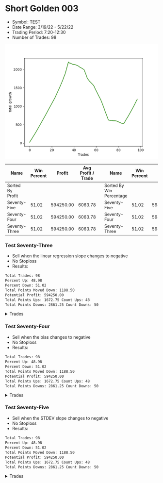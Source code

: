 # Short Golden 003 
- Symbol: TEST
- Date Range: 3/19/22 - 5/22/22
- Trading Period: 7:20-12:30
- Number of Trades: 98

![Plot](ShortGolden003TEST.png)

| Name | Win Percent | Profit | Avg Profit / Trade |     | Name | Win Percent | Profit | Avg Profit / Trade |
| ---- | ----------- | ------ | ------------------ | --- | ---- | ----------- | ------ | ------------------ |
| Sorted By <br> Profit | | | | | Sorted By <br> Win Percentage ||||
| Seventy-Five | 51.02 | 594250.00 | 6063.78 |     | Seventy-Five | 51.02 | 594250.00 | 6063.78 |
| Seventy-Four | 51.02 | 594250.00 | 6063.78 |     | Seventy-Four | 51.02 | 594250.00 | 6063.78 |
| Seventy-Three | 51.02 | 594250.00 | 6063.78 |     | Seventy-Three | 51.02 | 594250.00 | 6063.78 |

### Test Seventy-Three
* Sell when the linear regression slope changes to negative
* No Stoploss
* Results:
```
Total Trades: 98
Percent Up: 48.98
Percent Down: 51.02
Total Points Moved Down: 1188.50
Potential Profit: 594250.00
Total Points Ups: 1672.75 Count Ups: 48
Total Points Downs: 2861.25 Count Downs: 50
```

<details><summary>Trades</summary>

<code>In: 2022-06-24 07:00:00		Out: 2022-06-24 06:30:10		Total Position Time: 1410:10		Total Move Down: 21.25		Total to Date: -21.25</code> <br />
<code>In: 2022-06-24 07:38:00		Out: 2022-06-24 06:30:10		Total Position Time: 1372:10		Total Move Down: 47.00		Total to Date: -68.25</code> <br />
<code>In: 2022-06-24 07:53:00		Out: 2022-06-24 06:30:10		Total Position Time: 1357:10		Total Move Down: 46.75		Total to Date: -115.00</code> <br />
<code>In: 2022-06-24 07:57:00		Out: 2022-06-24 06:30:10		Total Position Time: 1353:10		Total Move Down: 50.50		Total to Date: -165.50</code> <br />
<code>In: 2022-06-24 08:16:00		Out: 2022-06-24 06:30:10		Total Position Time: 1334:10		Total Move Down: 47.50		Total to Date: -213.00</code> <br />
<code>In: 2022-06-24 08:28:00		Out: 2022-06-24 06:30:10		Total Position Time: 1322:10		Total Move Down: 48.50		Total to Date: -261.50</code> <br />
<code>In: 2022-06-24 08:36:00		Out: 2022-06-24 06:30:10		Total Position Time: 1314:10		Total Move Down: 50.50		Total to Date: -312.00</code> <br />
<code>In: 2022-06-24 08:51:00		Out: 2022-06-24 06:30:10		Total Position Time: 1299:10		Total Move Down: 52.00		Total to Date: -364.00</code> <br />
<code>In: 2022-06-24 08:53:00		Out: 2022-06-24 06:30:10		Total Position Time: 1297:10		Total Move Down: 54.00		Total to Date: -418.00</code> <br />
<code>In: 2022-06-24 08:59:00		Out: 2022-06-24 06:30:10		Total Position Time: 1291:10		Total Move Down: 53.00		Total to Date: -471.00</code> <br />
<code>In: 2022-06-24 09:23:00		Out: 2022-06-24 06:30:10		Total Position Time: 1267:10		Total Move Down: 53.75		Total to Date: -524.75</code> <br />
<code>In: 2022-06-24 09:25:00		Out: 2022-06-24 06:30:10		Total Position Time: 1265:10		Total Move Down: 54.50		Total to Date: -579.25</code> <br />
<code>In: 2022-06-24 09:29:00		Out: 2022-06-24 06:30:10		Total Position Time: 1261:10		Total Move Down: 52.00		Total to Date: -631.25</code> <br />
<code>In: 2022-06-24 09:47:00		Out: 2022-06-24 06:30:10		Total Position Time: 1243:10		Total Move Down: 53.75		Total to Date: -685.00</code> <br />
<code>In: 2022-06-24 09:53:00		Out: 2022-06-24 06:30:10		Total Position Time: 1237:10		Total Move Down: 52.75		Total to Date: -737.75</code> <br />
<code>In: 2022-06-24 10:25:00		Out: 2022-06-24 06:30:10		Total Position Time: 1205:10		Total Move Down: 56.25		Total to Date: -794.00</code> <br />
<code>In: 2022-06-24 10:27:00		Out: 2022-06-24 06:30:10		Total Position Time: 1203:10		Total Move Down: 55.00		Total to Date: -849.00</code> <br />
<code>In: 2022-06-24 10:35:00		Out: 2022-06-24 06:30:10		Total Position Time: 1195:10		Total Move Down: 57.00		Total to Date: -906.00</code> <br />
<code>In: 2022-06-24 10:37:00		Out: 2022-06-24 06:30:10		Total Position Time: 1193:10		Total Move Down: 55.50		Total to Date: -961.50</code> <br />
<code>In: 2022-06-24 10:50:00		Out: 2022-06-24 06:30:10		Total Position Time: 1180:10		Total Move Down: 56.00		Total to Date: -1017.50</code> <br />
<code>In: 2022-06-24 10:56:00		Out: 2022-06-24 06:30:10		Total Position Time: 1174:10		Total Move Down: 54.25		Total to Date: -1071.75</code> <br />
<code>In: 2022-06-24 11:14:00		Out: 2022-06-24 06:30:10		Total Position Time: 1156:10		Total Move Down: 56.00		Total to Date: -1127.75</code> <br />
<code>In: 2022-06-24 11:18:00		Out: 2022-06-24 06:30:10		Total Position Time: 1152:10		Total Move Down: 54.75		Total to Date: -1182.50</code> <br />
<code>In: 2022-06-24 11:22:00		Out: 2022-06-24 06:30:10		Total Position Time: 1148:10		Total Move Down: 55.50		Total to Date: -1238.00</code> <br />
<code>In: 2022-06-27 06:46:00		Out: 2022-06-24 06:30:10		Total Position Time: 1424:10		Total Move Down: 67.75		Total to Date: -1305.75</code> <br />
<code>In: 2022-06-27 07:00:00		Out: 2022-06-24 06:30:10		Total Position Time: 1410:10		Total Move Down: 65.00		Total to Date: -1370.75</code> <br />
<code>In: 2022-06-27 07:12:00		Out: 2022-06-24 06:30:10		Total Position Time: 1398:10		Total Move Down: 67.25		Total to Date: -1438.00</code> <br />
<code>In: 2022-06-27 07:19:00		Out: 2022-06-24 06:30:10		Total Position Time: 1391:10		Total Move Down: 65.50		Total to Date: -1503.50</code> <br />
<code>In: 2022-06-27 07:25:00		Out: 2022-06-24 06:30:10		Total Position Time: 1385:10		Total Move Down: 69.75		Total to Date: -1573.25</code> <br />
<code>In: 2022-06-27 07:31:00		Out: 2022-06-24 06:30:10		Total Position Time: 1379:10		Total Move Down: 71.25		Total to Date: -1644.50</code> <br />
<code>In: 2022-06-27 07:38:00		Out: 2022-06-24 06:30:10		Total Position Time: 1372:10		Total Move Down: 72.25		Total to Date: -1716.75</code> <br />
<code>In: 2022-06-27 09:03:00		Out: 2022-06-24 06:30:10		Total Position Time: 1287:10		Total Move Down: 83.75		Total to Date: -1800.50</code> <br />
<code>In: 2022-06-27 11:41:00		Out: 2022-06-24 06:30:10		Total Position Time: 1129:10		Total Move Down: 74.00		Total to Date: -1874.50</code> <br />
<code>In: 2022-06-28 06:46:00		Out: 2022-06-24 06:30:10		Total Position Time: 1424:10		Total Move Down: 107.00		Total to Date: -1981.50</code> <br />
<code>In: 2022-06-28 06:54:00		Out: 2022-06-24 06:30:10		Total Position Time: 1416:10		Total Move Down: 112.75		Total to Date: -2094.25</code> <br />
<code>In: 2022-06-28 06:57:00		Out: 2022-06-24 06:30:10		Total Position Time: 1413:10		Total Move Down: 106.50		Total to Date: -2200.75</code> <br />
<code>In: 2022-06-29 06:46:00		Out: 2022-06-24 06:30:10		Total Position Time: 1424:10		Total Move Down: -31.00		Total to Date: -2169.75</code> <br />
<code>In: 2022-06-29 07:16:00		Out: 2022-06-24 06:30:10		Total Position Time: 1394:10		Total Move Down: -4.50		Total to Date: -2165.25</code> <br />
<code>In: 2022-06-29 07:18:00		Out: 2022-06-24 06:30:10		Total Position Time: 1392:10		Total Move Down: -17.50		Total to Date: -2147.75</code> <br />
<code>In: 2022-06-29 07:39:00		Out: 2022-06-24 06:30:10		Total Position Time: 1371:10		Total Move Down: -12.50		Total to Date: -2135.25</code> <br />
<code>In: 2022-06-29 07:55:00		Out: 2022-06-24 06:30:10		Total Position Time: 1355:10		Total Move Down: -2.75		Total to Date: -2132.50</code> <br />
<code>In: 2022-06-29 07:58:00		Out: 2022-06-24 06:30:10		Total Position Time: 1352:10		Total Move Down: -4.50		Total to Date: -2128.00</code> <br />
<code>In: 2022-06-29 08:44:00		Out: 2022-06-24 06:30:10		Total Position Time: 1306:10		Total Move Down: -12.25		Total to Date: -2115.75</code> <br />
<code>In: 2022-06-29 08:58:00		Out: 2022-06-24 06:30:10		Total Position Time: 1292:10		Total Move Down: -12.25		Total to Date: -2103.50</code> <br />
<code>In: 2022-06-29 09:03:00		Out: 2022-06-24 06:30:10		Total Position Time: 1287:10		Total Move Down: -14.25		Total to Date: -2089.25</code> <br />
<code>In: 2022-06-29 10:14:00		Out: 2022-06-24 06:30:10		Total Position Time: 1216:10		Total Move Down: -25.00		Total to Date: -2064.25</code> <br />
<code>In: 2022-06-29 11:44:00		Out: 2022-06-24 06:30:10		Total Position Time: 1126:10		Total Move Down: -16.75		Total to Date: -2047.50</code> <br />
<code>In: 2022-06-29 12:01:00		Out: 2022-06-24 06:30:10		Total Position Time: 1109:10		Total Move Down: -15.25		Total to Date: -2032.25</code> <br />
<code>In: 2022-06-29 12:03:00		Out: 2022-06-24 06:30:10		Total Position Time: 1107:10		Total Move Down: -20.50		Total to Date: -2011.75</code> <br />
<code>In: 2022-06-29 12:13:00		Out: 2022-06-24 06:30:10		Total Position Time: 1097:10		Total Move Down: -15.50		Total to Date: -1996.25</code> <br />
<code>In: 2022-06-30 06:46:00		Out: 2022-06-24 06:30:10		Total Position Time: 1424:10		Total Move Down: -76.75		Total to Date: -1919.50</code> <br />
<code>In: 2022-06-30 06:52:00		Out: 2022-06-24 06:30:10		Total Position Time: 1418:10		Total Move Down: -76.25		Total to Date: -1843.25</code> <br />
<code>In: 2022-06-30 07:23:00		Out: 2022-06-24 06:30:10		Total Position Time: 1387:10		Total Move Down: -86.50		Total to Date: -1756.75</code> <br />
<code>In: 2022-06-30 10:15:00		Out: 2022-06-24 06:30:10		Total Position Time: 1215:10		Total Move Down: -39.75		Total to Date: -1717.00</code> <br />
<code>In: 2022-06-30 11:26:00		Out: 2022-06-24 06:30:10		Total Position Time: 1144:10		Total Move Down: -38.75		Total to Date: -1678.25</code> <br />
<code>In: 2022-06-30 11:33:00		Out: 2022-06-24 06:30:10		Total Position Time: 1137:10		Total Move Down: -29.25		Total to Date: -1649.00</code> <br />
<code>In: 2022-06-30 11:35:00		Out: 2022-06-24 06:30:10		Total Position Time: 1135:10		Total Move Down: -31.75		Total to Date: -1617.25</code> <br />
<code>In: 2022-07-01 07:01:00		Out: 2022-06-24 06:30:10		Total Position Time: 1409:10		Total Move Down: -30.00		Total to Date: -1587.25</code> <br />
<code>In: 2022-07-01 07:04:00		Out: 2022-06-24 06:30:10		Total Position Time: 1406:10		Total Move Down: -40.25		Total to Date: -1547.00</code> <br />
<code>In: 2022-07-01 08:01:00		Out: 2022-06-24 06:30:10		Total Position Time: 1349:10		Total Move Down: -67.50		Total to Date: -1479.50</code> <br />
<code>In: 2022-07-01 08:53:00		Out: 2022-06-24 06:30:10		Total Position Time: 1297:10		Total Move Down: -61.25		Total to Date: -1418.25</code> <br />
<code>In: 2022-07-01 09:47:00		Out: 2022-06-24 06:30:10		Total Position Time: 1243:10		Total Move Down: -59.00		Total to Date: -1359.25</code> <br />
<code>In: 2022-07-01 10:00:00		Out: 2022-06-24 06:30:10		Total Position Time: 1230:10		Total Move Down: -62.25		Total to Date: -1297.00</code> <br />
<code>In: 2022-07-01 10:19:00		Out: 2022-06-24 06:30:10		Total Position Time: 1211:10		Total Move Down: -57.50		Total to Date: -1239.50</code> <br />
<code>In: 2022-07-01 10:24:00		Out: 2022-06-24 06:30:10		Total Position Time: 1206:10		Total Move Down: -56.50		Total to Date: -1183.00</code> <br />
<code>In: 2022-07-05 06:46:00		Out: 2022-06-24 06:30:10		Total Position Time: 1424:10		Total Move Down: -74.50		Total to Date: -1108.50</code> <br />
<code>In: 2022-07-05 06:52:00		Out: 2022-06-24 06:30:10		Total Position Time: 1418:10		Total Move Down: -77.75		Total to Date: -1030.75</code> <br />
<code>In: 2022-07-05 07:01:00		Out: 2022-06-24 06:30:10		Total Position Time: 1409:10		Total Move Down: -80.75		Total to Date: -950.00</code> <br />
<code>In: 2022-07-05 07:05:00		Out: 2022-06-24 06:30:10		Total Position Time: 1405:10		Total Move Down: -87.75		Total to Date: -862.25</code> <br />
<code>In: 2022-07-05 07:47:00		Out: 2022-06-24 06:30:10		Total Position Time: 1363:10		Total Move Down: -77.00		Total to Date: -785.25</code> <br />
<code>In: 2022-07-05 08:36:00		Out: 2022-06-24 06:30:10		Total Position Time: 1314:10		Total Move Down: -79.25		Total to Date: -706.00</code> <br />
<code>In: 2022-07-05 08:38:00		Out: 2022-06-24 06:30:10		Total Position Time: 1312:10		Total Move Down: -81.50		Total to Date: -624.50</code> <br />
<code>In: 2022-07-06 06:47:00		Out: 2022-06-24 06:30:10		Total Position Time: 1423:10		Total Move Down: -7.00		Total to Date: -617.50</code> <br />
<code>In: 2022-07-06 07:02:00		Out: 2022-06-24 06:30:10		Total Position Time: 1408:10		Total Move Down: -6.00		Total to Date: -611.50</code> <br />
<code>In: 2022-07-06 07:06:00		Out: 2022-06-24 06:30:10		Total Position Time: 1404:10		Total Move Down: 2.25		Total to Date: -613.75</code> <br />
<code>In: 2022-07-06 07:15:00		Out: 2022-06-24 06:30:10		Total Position Time: 1395:10		Total Move Down: -7.50		Total to Date: -606.25</code> <br />
<code>In: 2022-07-06 07:36:00		Out: 2022-06-24 06:30:10		Total Position Time: 1374:10		Total Move Down: -0.50		Total to Date: -605.75</code> <br />
<code>In: 2022-07-06 07:39:00		Out: 2022-06-24 06:30:10		Total Position Time: 1371:10		Total Move Down: -1.75		Total to Date: -604.00</code> <br />
<code>In: 2022-07-06 07:49:00		Out: 2022-06-24 06:30:10		Total Position Time: 1361:10		Total Move Down: -2.75		Total to Date: -601.25</code> <br />
<code>In: 2022-07-06 09:19:00		Out: 2022-06-24 06:30:10		Total Position Time: 1271:10		Total Move Down: -12.75		Total to Date: -588.50</code> <br />
<code>In: 2022-07-06 09:23:00		Out: 2022-06-24 06:30:10		Total Position Time: 1267:10		Total Move Down: -12.75		Total to Date: -575.75</code> <br />
<code>In: 2022-07-06 09:34:00		Out: 2022-06-24 06:30:10		Total Position Time: 1256:10		Total Move Down: -14.50		Total to Date: -561.25</code> <br />
<code>In: 2022-07-06 09:42:00		Out: 2022-06-24 06:30:10		Total Position Time: 1248:10		Total Move Down: -11.75		Total to Date: -549.50</code> <br />
<code>In: 2022-07-06 09:53:00		Out: 2022-06-24 06:30:10		Total Position Time: 1237:10		Total Move Down: -14.75		Total to Date: -534.75</code> <br />
<code>In: 2022-07-06 11:21:00		Out: 2022-06-24 06:30:10		Total Position Time: 1149:10		Total Move Down: -4.50		Total to Date: -530.25</code> <br />
<code>In: 2022-07-06 11:28:00		Out: 2022-06-24 06:30:10		Total Position Time: 1142:10		Total Move Down: 3.50		Total to Date: -533.75</code> <br />
<code>In: 2022-07-07 06:54:00		Out: 2022-06-24 06:30:10		Total Position Time: 1416:10		Total Move Down: 51.25		Total to Date: -585.00</code> <br />
<code>In: 2022-07-07 06:59:00		Out: 2022-06-24 06:30:10		Total Position Time: 1411:10		Total Move Down: 54.00		Total to Date: -639.00</code> <br />
<code>In: 2022-07-07 07:02:00		Out: 2022-06-24 06:30:10		Total Position Time: 1408:10		Total Move Down: 47.25		Total to Date: -686.25</code> <br />
<code>In: 2022-07-07 07:46:00		Out: 2022-06-24 06:30:10		Total Position Time: 1364:10		Total Move Down: 49.50		Total to Date: -735.75</code> <br />
<code>In: 2022-07-07 08:24:00		Out: 2022-06-24 06:30:10		Total Position Time: 1326:10		Total Move Down: 53.75		Total to Date: -789.50</code> <br />
<code>In: 2022-07-07 08:28:00		Out: 2022-06-24 06:30:10		Total Position Time: 1322:10		Total Move Down: 55.00		Total to Date: -844.50</code> <br />
<code>In: 2022-07-07 08:31:00		Out: 2022-06-24 06:30:10		Total Position Time: 1319:10		Total Move Down: 54.00		Total to Date: -898.50</code> <br />
<code>In: 2022-07-07 08:37:00		Out: 2022-06-24 06:30:10		Total Position Time: 1313:10		Total Move Down: 54.75		Total to Date: -953.25</code> <br />
<code>In: 2022-07-07 08:41:00		Out: 2022-06-24 06:30:10		Total Position Time: 1309:10		Total Move Down: 56.25		Total to Date: -1009.50</code> <br />
<code>In: 2022-07-07 09:52:00		Out: 2022-06-24 06:30:10		Total Position Time: 1238:10		Total Move Down: 59.50		Total to Date: -1069.00</code> <br />
<code>In: 2022-07-07 10:08:00		Out: 2022-06-24 06:30:10		Total Position Time: 1222:10		Total Move Down: 61.00		Total to Date: -1130.00</code> <br />
<code>In: 2022-07-07 10:12:00		Out: 2022-06-24 06:30:10		Total Position Time: 1218:10		Total Move Down: 58.50		Total to Date: -1188.50</code> <br />


</details>

### Test Seventy-Four
* Sell when the bias changes to negative
* No Stoploss
* Results:
```
Total Trades: 98
Percent Up: 48.98
Percent Down: 51.02
Total Points Moved Down: 1188.50
Potential Profit: 594250.00
Total Points Ups: 1672.75 Count Ups: 48
Total Points Downs: 2861.25 Count Downs: 50
```

<details><summary>Trades</summary>

<code>In: 2022-06-24 07:00:00		Out: 2022-06-24 06:30:10		Total Position Time: 1410:10		Total Move Down: 21.25		Total to Date: -21.25</code> <br />
<code>In: 2022-06-24 07:38:00		Out: 2022-06-24 06:30:10		Total Position Time: 1372:10		Total Move Down: 47.00		Total to Date: -68.25</code> <br />
<code>In: 2022-06-24 07:53:00		Out: 2022-06-24 06:30:10		Total Position Time: 1357:10		Total Move Down: 46.75		Total to Date: -115.00</code> <br />
<code>In: 2022-06-24 07:57:00		Out: 2022-06-24 06:30:10		Total Position Time: 1353:10		Total Move Down: 50.50		Total to Date: -165.50</code> <br />
<code>In: 2022-06-24 08:16:00		Out: 2022-06-24 06:30:10		Total Position Time: 1334:10		Total Move Down: 47.50		Total to Date: -213.00</code> <br />
<code>In: 2022-06-24 08:28:00		Out: 2022-06-24 06:30:10		Total Position Time: 1322:10		Total Move Down: 48.50		Total to Date: -261.50</code> <br />
<code>In: 2022-06-24 08:36:00		Out: 2022-06-24 06:30:10		Total Position Time: 1314:10		Total Move Down: 50.50		Total to Date: -312.00</code> <br />
<code>In: 2022-06-24 08:51:00		Out: 2022-06-24 06:30:10		Total Position Time: 1299:10		Total Move Down: 52.00		Total to Date: -364.00</code> <br />
<code>In: 2022-06-24 08:53:00		Out: 2022-06-24 06:30:10		Total Position Time: 1297:10		Total Move Down: 54.00		Total to Date: -418.00</code> <br />
<code>In: 2022-06-24 08:59:00		Out: 2022-06-24 06:30:10		Total Position Time: 1291:10		Total Move Down: 53.00		Total to Date: -471.00</code> <br />
<code>In: 2022-06-24 09:23:00		Out: 2022-06-24 06:30:10		Total Position Time: 1267:10		Total Move Down: 53.75		Total to Date: -524.75</code> <br />
<code>In: 2022-06-24 09:25:00		Out: 2022-06-24 06:30:10		Total Position Time: 1265:10		Total Move Down: 54.50		Total to Date: -579.25</code> <br />
<code>In: 2022-06-24 09:29:00		Out: 2022-06-24 06:30:10		Total Position Time: 1261:10		Total Move Down: 52.00		Total to Date: -631.25</code> <br />
<code>In: 2022-06-24 09:47:00		Out: 2022-06-24 06:30:10		Total Position Time: 1243:10		Total Move Down: 53.75		Total to Date: -685.00</code> <br />
<code>In: 2022-06-24 09:53:00		Out: 2022-06-24 06:30:10		Total Position Time: 1237:10		Total Move Down: 52.75		Total to Date: -737.75</code> <br />
<code>In: 2022-06-24 10:25:00		Out: 2022-06-24 06:30:10		Total Position Time: 1205:10		Total Move Down: 56.25		Total to Date: -794.00</code> <br />
<code>In: 2022-06-24 10:27:00		Out: 2022-06-24 06:30:10		Total Position Time: 1203:10		Total Move Down: 55.00		Total to Date: -849.00</code> <br />
<code>In: 2022-06-24 10:35:00		Out: 2022-06-24 06:30:10		Total Position Time: 1195:10		Total Move Down: 57.00		Total to Date: -906.00</code> <br />
<code>In: 2022-06-24 10:37:00		Out: 2022-06-24 06:30:10		Total Position Time: 1193:10		Total Move Down: 55.50		Total to Date: -961.50</code> <br />
<code>In: 2022-06-24 10:50:00		Out: 2022-06-24 06:30:10		Total Position Time: 1180:10		Total Move Down: 56.00		Total to Date: -1017.50</code> <br />
<code>In: 2022-06-24 10:56:00		Out: 2022-06-24 06:30:10		Total Position Time: 1174:10		Total Move Down: 54.25		Total to Date: -1071.75</code> <br />
<code>In: 2022-06-24 11:14:00		Out: 2022-06-24 06:30:10		Total Position Time: 1156:10		Total Move Down: 56.00		Total to Date: -1127.75</code> <br />
<code>In: 2022-06-24 11:18:00		Out: 2022-06-24 06:30:10		Total Position Time: 1152:10		Total Move Down: 54.75		Total to Date: -1182.50</code> <br />
<code>In: 2022-06-24 11:22:00		Out: 2022-06-24 06:30:10		Total Position Time: 1148:10		Total Move Down: 55.50		Total to Date: -1238.00</code> <br />
<code>In: 2022-06-27 06:46:00		Out: 2022-06-24 06:30:10		Total Position Time: 1424:10		Total Move Down: 67.75		Total to Date: -1305.75</code> <br />
<code>In: 2022-06-27 07:00:00		Out: 2022-06-24 06:30:10		Total Position Time: 1410:10		Total Move Down: 65.00		Total to Date: -1370.75</code> <br />
<code>In: 2022-06-27 07:12:00		Out: 2022-06-24 06:30:10		Total Position Time: 1398:10		Total Move Down: 67.25		Total to Date: -1438.00</code> <br />
<code>In: 2022-06-27 07:19:00		Out: 2022-06-24 06:30:10		Total Position Time: 1391:10		Total Move Down: 65.50		Total to Date: -1503.50</code> <br />
<code>In: 2022-06-27 07:25:00		Out: 2022-06-24 06:30:10		Total Position Time: 1385:10		Total Move Down: 69.75		Total to Date: -1573.25</code> <br />
<code>In: 2022-06-27 07:31:00		Out: 2022-06-24 06:30:10		Total Position Time: 1379:10		Total Move Down: 71.25		Total to Date: -1644.50</code> <br />
<code>In: 2022-06-27 07:38:00		Out: 2022-06-24 06:30:10		Total Position Time: 1372:10		Total Move Down: 72.25		Total to Date: -1716.75</code> <br />
<code>In: 2022-06-27 09:03:00		Out: 2022-06-24 06:30:10		Total Position Time: 1287:10		Total Move Down: 83.75		Total to Date: -1800.50</code> <br />
<code>In: 2022-06-27 11:41:00		Out: 2022-06-24 06:30:10		Total Position Time: 1129:10		Total Move Down: 74.00		Total to Date: -1874.50</code> <br />
<code>In: 2022-06-28 06:46:00		Out: 2022-06-24 06:30:10		Total Position Time: 1424:10		Total Move Down: 107.00		Total to Date: -1981.50</code> <br />
<code>In: 2022-06-28 06:54:00		Out: 2022-06-24 06:30:10		Total Position Time: 1416:10		Total Move Down: 112.75		Total to Date: -2094.25</code> <br />
<code>In: 2022-06-28 06:57:00		Out: 2022-06-24 06:30:10		Total Position Time: 1413:10		Total Move Down: 106.50		Total to Date: -2200.75</code> <br />
<code>In: 2022-06-29 06:46:00		Out: 2022-06-24 06:30:10		Total Position Time: 1424:10		Total Move Down: -31.00		Total to Date: -2169.75</code> <br />
<code>In: 2022-06-29 07:16:00		Out: 2022-06-24 06:30:10		Total Position Time: 1394:10		Total Move Down: -4.50		Total to Date: -2165.25</code> <br />
<code>In: 2022-06-29 07:18:00		Out: 2022-06-24 06:30:10		Total Position Time: 1392:10		Total Move Down: -17.50		Total to Date: -2147.75</code> <br />
<code>In: 2022-06-29 07:39:00		Out: 2022-06-24 06:30:10		Total Position Time: 1371:10		Total Move Down: -12.50		Total to Date: -2135.25</code> <br />
<code>In: 2022-06-29 07:55:00		Out: 2022-06-24 06:30:10		Total Position Time: 1355:10		Total Move Down: -2.75		Total to Date: -2132.50</code> <br />
<code>In: 2022-06-29 07:58:00		Out: 2022-06-24 06:30:10		Total Position Time: 1352:10		Total Move Down: -4.50		Total to Date: -2128.00</code> <br />
<code>In: 2022-06-29 08:44:00		Out: 2022-06-24 06:30:10		Total Position Time: 1306:10		Total Move Down: -12.25		Total to Date: -2115.75</code> <br />
<code>In: 2022-06-29 08:58:00		Out: 2022-06-24 06:30:10		Total Position Time: 1292:10		Total Move Down: -12.25		Total to Date: -2103.50</code> <br />
<code>In: 2022-06-29 09:03:00		Out: 2022-06-24 06:30:10		Total Position Time: 1287:10		Total Move Down: -14.25		Total to Date: -2089.25</code> <br />
<code>In: 2022-06-29 10:14:00		Out: 2022-06-24 06:30:10		Total Position Time: 1216:10		Total Move Down: -25.00		Total to Date: -2064.25</code> <br />
<code>In: 2022-06-29 11:44:00		Out: 2022-06-24 06:30:10		Total Position Time: 1126:10		Total Move Down: -16.75		Total to Date: -2047.50</code> <br />
<code>In: 2022-06-29 12:01:00		Out: 2022-06-24 06:30:10		Total Position Time: 1109:10		Total Move Down: -15.25		Total to Date: -2032.25</code> <br />
<code>In: 2022-06-29 12:03:00		Out: 2022-06-24 06:30:10		Total Position Time: 1107:10		Total Move Down: -20.50		Total to Date: -2011.75</code> <br />
<code>In: 2022-06-29 12:13:00		Out: 2022-06-24 06:30:10		Total Position Time: 1097:10		Total Move Down: -15.50		Total to Date: -1996.25</code> <br />
<code>In: 2022-06-30 06:46:00		Out: 2022-06-24 06:30:10		Total Position Time: 1424:10		Total Move Down: -76.75		Total to Date: -1919.50</code> <br />
<code>In: 2022-06-30 06:52:00		Out: 2022-06-24 06:30:10		Total Position Time: 1418:10		Total Move Down: -76.25		Total to Date: -1843.25</code> <br />
<code>In: 2022-06-30 07:23:00		Out: 2022-06-24 06:30:10		Total Position Time: 1387:10		Total Move Down: -86.50		Total to Date: -1756.75</code> <br />
<code>In: 2022-06-30 10:15:00		Out: 2022-06-24 06:30:10		Total Position Time: 1215:10		Total Move Down: -39.75		Total to Date: -1717.00</code> <br />
<code>In: 2022-06-30 11:26:00		Out: 2022-06-24 06:30:10		Total Position Time: 1144:10		Total Move Down: -38.75		Total to Date: -1678.25</code> <br />
<code>In: 2022-06-30 11:33:00		Out: 2022-06-24 06:30:10		Total Position Time: 1137:10		Total Move Down: -29.25		Total to Date: -1649.00</code> <br />
<code>In: 2022-06-30 11:35:00		Out: 2022-06-24 06:30:10		Total Position Time: 1135:10		Total Move Down: -31.75		Total to Date: -1617.25</code> <br />
<code>In: 2022-07-01 07:01:00		Out: 2022-06-24 06:30:10		Total Position Time: 1409:10		Total Move Down: -30.00		Total to Date: -1587.25</code> <br />
<code>In: 2022-07-01 07:04:00		Out: 2022-06-24 06:30:10		Total Position Time: 1406:10		Total Move Down: -40.25		Total to Date: -1547.00</code> <br />
<code>In: 2022-07-01 08:01:00		Out: 2022-06-24 06:30:10		Total Position Time: 1349:10		Total Move Down: -67.50		Total to Date: -1479.50</code> <br />
<code>In: 2022-07-01 08:53:00		Out: 2022-06-24 06:30:10		Total Position Time: 1297:10		Total Move Down: -61.25		Total to Date: -1418.25</code> <br />
<code>In: 2022-07-01 09:47:00		Out: 2022-06-24 06:30:10		Total Position Time: 1243:10		Total Move Down: -59.00		Total to Date: -1359.25</code> <br />
<code>In: 2022-07-01 10:00:00		Out: 2022-06-24 06:30:10		Total Position Time: 1230:10		Total Move Down: -62.25		Total to Date: -1297.00</code> <br />
<code>In: 2022-07-01 10:19:00		Out: 2022-06-24 06:30:10		Total Position Time: 1211:10		Total Move Down: -57.50		Total to Date: -1239.50</code> <br />
<code>In: 2022-07-01 10:24:00		Out: 2022-06-24 06:30:10		Total Position Time: 1206:10		Total Move Down: -56.50		Total to Date: -1183.00</code> <br />
<code>In: 2022-07-05 06:46:00		Out: 2022-06-24 06:30:10		Total Position Time: 1424:10		Total Move Down: -74.50		Total to Date: -1108.50</code> <br />
<code>In: 2022-07-05 06:52:00		Out: 2022-06-24 06:30:10		Total Position Time: 1418:10		Total Move Down: -77.75		Total to Date: -1030.75</code> <br />
<code>In: 2022-07-05 07:01:00		Out: 2022-06-24 06:30:10		Total Position Time: 1409:10		Total Move Down: -80.75		Total to Date: -950.00</code> <br />
<code>In: 2022-07-05 07:05:00		Out: 2022-06-24 06:30:10		Total Position Time: 1405:10		Total Move Down: -87.75		Total to Date: -862.25</code> <br />
<code>In: 2022-07-05 07:47:00		Out: 2022-06-24 06:30:10		Total Position Time: 1363:10		Total Move Down: -77.00		Total to Date: -785.25</code> <br />
<code>In: 2022-07-05 08:36:00		Out: 2022-06-24 06:30:10		Total Position Time: 1314:10		Total Move Down: -79.25		Total to Date: -706.00</code> <br />
<code>In: 2022-07-05 08:38:00		Out: 2022-06-24 06:30:10		Total Position Time: 1312:10		Total Move Down: -81.50		Total to Date: -624.50</code> <br />
<code>In: 2022-07-06 06:47:00		Out: 2022-06-24 06:30:10		Total Position Time: 1423:10		Total Move Down: -7.00		Total to Date: -617.50</code> <br />
<code>In: 2022-07-06 07:02:00		Out: 2022-06-24 06:30:10		Total Position Time: 1408:10		Total Move Down: -6.00		Total to Date: -611.50</code> <br />
<code>In: 2022-07-06 07:06:00		Out: 2022-06-24 06:30:10		Total Position Time: 1404:10		Total Move Down: 2.25		Total to Date: -613.75</code> <br />
<code>In: 2022-07-06 07:15:00		Out: 2022-06-24 06:30:10		Total Position Time: 1395:10		Total Move Down: -7.50		Total to Date: -606.25</code> <br />
<code>In: 2022-07-06 07:36:00		Out: 2022-06-24 06:30:10		Total Position Time: 1374:10		Total Move Down: -0.50		Total to Date: -605.75</code> <br />
<code>In: 2022-07-06 07:39:00		Out: 2022-06-24 06:30:10		Total Position Time: 1371:10		Total Move Down: -1.75		Total to Date: -604.00</code> <br />
<code>In: 2022-07-06 07:49:00		Out: 2022-06-24 06:30:10		Total Position Time: 1361:10		Total Move Down: -2.75		Total to Date: -601.25</code> <br />
<code>In: 2022-07-06 09:19:00		Out: 2022-06-24 06:30:10		Total Position Time: 1271:10		Total Move Down: -12.75		Total to Date: -588.50</code> <br />
<code>In: 2022-07-06 09:23:00		Out: 2022-06-24 06:30:10		Total Position Time: 1267:10		Total Move Down: -12.75		Total to Date: -575.75</code> <br />
<code>In: 2022-07-06 09:34:00		Out: 2022-06-24 06:30:10		Total Position Time: 1256:10		Total Move Down: -14.50		Total to Date: -561.25</code> <br />
<code>In: 2022-07-06 09:42:00		Out: 2022-06-24 06:30:10		Total Position Time: 1248:10		Total Move Down: -11.75		Total to Date: -549.50</code> <br />
<code>In: 2022-07-06 09:53:00		Out: 2022-06-24 06:30:10		Total Position Time: 1237:10		Total Move Down: -14.75		Total to Date: -534.75</code> <br />
<code>In: 2022-07-06 11:21:00		Out: 2022-06-24 06:30:10		Total Position Time: 1149:10		Total Move Down: -4.50		Total to Date: -530.25</code> <br />
<code>In: 2022-07-06 11:28:00		Out: 2022-06-24 06:30:10		Total Position Time: 1142:10		Total Move Down: 3.50		Total to Date: -533.75</code> <br />
<code>In: 2022-07-07 06:54:00		Out: 2022-06-24 06:30:10		Total Position Time: 1416:10		Total Move Down: 51.25		Total to Date: -585.00</code> <br />
<code>In: 2022-07-07 06:59:00		Out: 2022-06-24 06:30:10		Total Position Time: 1411:10		Total Move Down: 54.00		Total to Date: -639.00</code> <br />
<code>In: 2022-07-07 07:02:00		Out: 2022-06-24 06:30:10		Total Position Time: 1408:10		Total Move Down: 47.25		Total to Date: -686.25</code> <br />
<code>In: 2022-07-07 07:46:00		Out: 2022-06-24 06:30:10		Total Position Time: 1364:10		Total Move Down: 49.50		Total to Date: -735.75</code> <br />
<code>In: 2022-07-07 08:24:00		Out: 2022-06-24 06:30:10		Total Position Time: 1326:10		Total Move Down: 53.75		Total to Date: -789.50</code> <br />
<code>In: 2022-07-07 08:28:00		Out: 2022-06-24 06:30:10		Total Position Time: 1322:10		Total Move Down: 55.00		Total to Date: -844.50</code> <br />
<code>In: 2022-07-07 08:31:00		Out: 2022-06-24 06:30:10		Total Position Time: 1319:10		Total Move Down: 54.00		Total to Date: -898.50</code> <br />
<code>In: 2022-07-07 08:37:00		Out: 2022-06-24 06:30:10		Total Position Time: 1313:10		Total Move Down: 54.75		Total to Date: -953.25</code> <br />
<code>In: 2022-07-07 08:41:00		Out: 2022-06-24 06:30:10		Total Position Time: 1309:10		Total Move Down: 56.25		Total to Date: -1009.50</code> <br />
<code>In: 2022-07-07 09:52:00		Out: 2022-06-24 06:30:10		Total Position Time: 1238:10		Total Move Down: 59.50		Total to Date: -1069.00</code> <br />
<code>In: 2022-07-07 10:08:00		Out: 2022-06-24 06:30:10		Total Position Time: 1222:10		Total Move Down: 61.00		Total to Date: -1130.00</code> <br />
<code>In: 2022-07-07 10:12:00		Out: 2022-06-24 06:30:10		Total Position Time: 1218:10		Total Move Down: 58.50		Total to Date: -1188.50</code> <br />


</details>

### Test Seventy-Five
* Sell when the STDEV slope changes to negative
* No Stoploss
* Results:
```
Total Trades: 98
Percent Up: 48.98
Percent Down: 51.02
Total Points Moved Down: 1188.50
Potential Profit: 594250.00
Total Points Ups: 1672.75 Count Ups: 48
Total Points Downs: 2861.25 Count Downs: 50
```

<details><summary>Trades</summary>

<code>In: 2022-06-24 07:00:00		Out: 2022-06-24 06:30:10		Total Position Time: 1410:10		Total Move Down: 21.25		Total to Date: -21.25</code> <br />
<code>In: 2022-06-24 07:38:00		Out: 2022-06-24 06:30:10		Total Position Time: 1372:10		Total Move Down: 47.00		Total to Date: -68.25</code> <br />
<code>In: 2022-06-24 07:53:00		Out: 2022-06-24 06:30:10		Total Position Time: 1357:10		Total Move Down: 46.75		Total to Date: -115.00</code> <br />
<code>In: 2022-06-24 07:57:00		Out: 2022-06-24 06:30:10		Total Position Time: 1353:10		Total Move Down: 50.50		Total to Date: -165.50</code> <br />
<code>In: 2022-06-24 08:16:00		Out: 2022-06-24 06:30:10		Total Position Time: 1334:10		Total Move Down: 47.50		Total to Date: -213.00</code> <br />
<code>In: 2022-06-24 08:28:00		Out: 2022-06-24 06:30:10		Total Position Time: 1322:10		Total Move Down: 48.50		Total to Date: -261.50</code> <br />
<code>In: 2022-06-24 08:36:00		Out: 2022-06-24 06:30:10		Total Position Time: 1314:10		Total Move Down: 50.50		Total to Date: -312.00</code> <br />
<code>In: 2022-06-24 08:51:00		Out: 2022-06-24 06:30:10		Total Position Time: 1299:10		Total Move Down: 52.00		Total to Date: -364.00</code> <br />
<code>In: 2022-06-24 08:53:00		Out: 2022-06-24 06:30:10		Total Position Time: 1297:10		Total Move Down: 54.00		Total to Date: -418.00</code> <br />
<code>In: 2022-06-24 08:59:00		Out: 2022-06-24 06:30:10		Total Position Time: 1291:10		Total Move Down: 53.00		Total to Date: -471.00</code> <br />
<code>In: 2022-06-24 09:23:00		Out: 2022-06-24 06:30:10		Total Position Time: 1267:10		Total Move Down: 53.75		Total to Date: -524.75</code> <br />
<code>In: 2022-06-24 09:25:00		Out: 2022-06-24 06:30:10		Total Position Time: 1265:10		Total Move Down: 54.50		Total to Date: -579.25</code> <br />
<code>In: 2022-06-24 09:29:00		Out: 2022-06-24 06:30:10		Total Position Time: 1261:10		Total Move Down: 52.00		Total to Date: -631.25</code> <br />
<code>In: 2022-06-24 09:47:00		Out: 2022-06-24 06:30:10		Total Position Time: 1243:10		Total Move Down: 53.75		Total to Date: -685.00</code> <br />
<code>In: 2022-06-24 09:53:00		Out: 2022-06-24 06:30:10		Total Position Time: 1237:10		Total Move Down: 52.75		Total to Date: -737.75</code> <br />
<code>In: 2022-06-24 10:25:00		Out: 2022-06-24 06:30:10		Total Position Time: 1205:10		Total Move Down: 56.25		Total to Date: -794.00</code> <br />
<code>In: 2022-06-24 10:27:00		Out: 2022-06-24 06:30:10		Total Position Time: 1203:10		Total Move Down: 55.00		Total to Date: -849.00</code> <br />
<code>In: 2022-06-24 10:35:00		Out: 2022-06-24 06:30:10		Total Position Time: 1195:10		Total Move Down: 57.00		Total to Date: -906.00</code> <br />
<code>In: 2022-06-24 10:37:00		Out: 2022-06-24 06:30:10		Total Position Time: 1193:10		Total Move Down: 55.50		Total to Date: -961.50</code> <br />
<code>In: 2022-06-24 10:50:00		Out: 2022-06-24 06:30:10		Total Position Time: 1180:10		Total Move Down: 56.00		Total to Date: -1017.50</code> <br />
<code>In: 2022-06-24 10:56:00		Out: 2022-06-24 06:30:10		Total Position Time: 1174:10		Total Move Down: 54.25		Total to Date: -1071.75</code> <br />
<code>In: 2022-06-24 11:14:00		Out: 2022-06-24 06:30:10		Total Position Time: 1156:10		Total Move Down: 56.00		Total to Date: -1127.75</code> <br />
<code>In: 2022-06-24 11:18:00		Out: 2022-06-24 06:30:10		Total Position Time: 1152:10		Total Move Down: 54.75		Total to Date: -1182.50</code> <br />
<code>In: 2022-06-24 11:22:00		Out: 2022-06-24 06:30:10		Total Position Time: 1148:10		Total Move Down: 55.50		Total to Date: -1238.00</code> <br />
<code>In: 2022-06-27 06:46:00		Out: 2022-06-24 06:30:10		Total Position Time: 1424:10		Total Move Down: 67.75		Total to Date: -1305.75</code> <br />
<code>In: 2022-06-27 07:00:00		Out: 2022-06-24 06:30:10		Total Position Time: 1410:10		Total Move Down: 65.00		Total to Date: -1370.75</code> <br />
<code>In: 2022-06-27 07:12:00		Out: 2022-06-24 06:30:10		Total Position Time: 1398:10		Total Move Down: 67.25		Total to Date: -1438.00</code> <br />
<code>In: 2022-06-27 07:19:00		Out: 2022-06-24 06:30:10		Total Position Time: 1391:10		Total Move Down: 65.50		Total to Date: -1503.50</code> <br />
<code>In: 2022-06-27 07:25:00		Out: 2022-06-24 06:30:10		Total Position Time: 1385:10		Total Move Down: 69.75		Total to Date: -1573.25</code> <br />
<code>In: 2022-06-27 07:31:00		Out: 2022-06-24 06:30:10		Total Position Time: 1379:10		Total Move Down: 71.25		Total to Date: -1644.50</code> <br />
<code>In: 2022-06-27 07:38:00		Out: 2022-06-24 06:30:10		Total Position Time: 1372:10		Total Move Down: 72.25		Total to Date: -1716.75</code> <br />
<code>In: 2022-06-27 09:03:00		Out: 2022-06-24 06:30:10		Total Position Time: 1287:10		Total Move Down: 83.75		Total to Date: -1800.50</code> <br />
<code>In: 2022-06-27 11:41:00		Out: 2022-06-24 06:30:10		Total Position Time: 1129:10		Total Move Down: 74.00		Total to Date: -1874.50</code> <br />
<code>In: 2022-06-28 06:46:00		Out: 2022-06-24 06:30:10		Total Position Time: 1424:10		Total Move Down: 107.00		Total to Date: -1981.50</code> <br />
<code>In: 2022-06-28 06:54:00		Out: 2022-06-24 06:30:10		Total Position Time: 1416:10		Total Move Down: 112.75		Total to Date: -2094.25</code> <br />
<code>In: 2022-06-28 06:57:00		Out: 2022-06-24 06:30:10		Total Position Time: 1413:10		Total Move Down: 106.50		Total to Date: -2200.75</code> <br />
<code>In: 2022-06-29 06:46:00		Out: 2022-06-24 06:30:10		Total Position Time: 1424:10		Total Move Down: -31.00		Total to Date: -2169.75</code> <br />
<code>In: 2022-06-29 07:16:00		Out: 2022-06-24 06:30:10		Total Position Time: 1394:10		Total Move Down: -4.50		Total to Date: -2165.25</code> <br />
<code>In: 2022-06-29 07:18:00		Out: 2022-06-24 06:30:10		Total Position Time: 1392:10		Total Move Down: -17.50		Total to Date: -2147.75</code> <br />
<code>In: 2022-06-29 07:39:00		Out: 2022-06-24 06:30:10		Total Position Time: 1371:10		Total Move Down: -12.50		Total to Date: -2135.25</code> <br />
<code>In: 2022-06-29 07:55:00		Out: 2022-06-24 06:30:10		Total Position Time: 1355:10		Total Move Down: -2.75		Total to Date: -2132.50</code> <br />
<code>In: 2022-06-29 07:58:00		Out: 2022-06-24 06:30:10		Total Position Time: 1352:10		Total Move Down: -4.50		Total to Date: -2128.00</code> <br />
<code>In: 2022-06-29 08:44:00		Out: 2022-06-24 06:30:10		Total Position Time: 1306:10		Total Move Down: -12.25		Total to Date: -2115.75</code> <br />
<code>In: 2022-06-29 08:58:00		Out: 2022-06-24 06:30:10		Total Position Time: 1292:10		Total Move Down: -12.25		Total to Date: -2103.50</code> <br />
<code>In: 2022-06-29 09:03:00		Out: 2022-06-24 06:30:10		Total Position Time: 1287:10		Total Move Down: -14.25		Total to Date: -2089.25</code> <br />
<code>In: 2022-06-29 10:14:00		Out: 2022-06-24 06:30:10		Total Position Time: 1216:10		Total Move Down: -25.00		Total to Date: -2064.25</code> <br />
<code>In: 2022-06-29 11:44:00		Out: 2022-06-24 06:30:10		Total Position Time: 1126:10		Total Move Down: -16.75		Total to Date: -2047.50</code> <br />
<code>In: 2022-06-29 12:01:00		Out: 2022-06-24 06:30:10		Total Position Time: 1109:10		Total Move Down: -15.25		Total to Date: -2032.25</code> <br />
<code>In: 2022-06-29 12:03:00		Out: 2022-06-24 06:30:10		Total Position Time: 1107:10		Total Move Down: -20.50		Total to Date: -2011.75</code> <br />
<code>In: 2022-06-29 12:13:00		Out: 2022-06-24 06:30:10		Total Position Time: 1097:10		Total Move Down: -15.50		Total to Date: -1996.25</code> <br />
<code>In: 2022-06-30 06:46:00		Out: 2022-06-24 06:30:10		Total Position Time: 1424:10		Total Move Down: -76.75		Total to Date: -1919.50</code> <br />
<code>In: 2022-06-30 06:52:00		Out: 2022-06-24 06:30:10		Total Position Time: 1418:10		Total Move Down: -76.25		Total to Date: -1843.25</code> <br />
<code>In: 2022-06-30 07:23:00		Out: 2022-06-24 06:30:10		Total Position Time: 1387:10		Total Move Down: -86.50		Total to Date: -1756.75</code> <br />
<code>In: 2022-06-30 10:15:00		Out: 2022-06-24 06:30:10		Total Position Time: 1215:10		Total Move Down: -39.75		Total to Date: -1717.00</code> <br />
<code>In: 2022-06-30 11:26:00		Out: 2022-06-24 06:30:10		Total Position Time: 1144:10		Total Move Down: -38.75		Total to Date: -1678.25</code> <br />
<code>In: 2022-06-30 11:33:00		Out: 2022-06-24 06:30:10		Total Position Time: 1137:10		Total Move Down: -29.25		Total to Date: -1649.00</code> <br />
<code>In: 2022-06-30 11:35:00		Out: 2022-06-24 06:30:10		Total Position Time: 1135:10		Total Move Down: -31.75		Total to Date: -1617.25</code> <br />
<code>In: 2022-07-01 07:01:00		Out: 2022-06-24 06:30:10		Total Position Time: 1409:10		Total Move Down: -30.00		Total to Date: -1587.25</code> <br />
<code>In: 2022-07-01 07:04:00		Out: 2022-06-24 06:30:10		Total Position Time: 1406:10		Total Move Down: -40.25		Total to Date: -1547.00</code> <br />
<code>In: 2022-07-01 08:01:00		Out: 2022-06-24 06:30:10		Total Position Time: 1349:10		Total Move Down: -67.50		Total to Date: -1479.50</code> <br />
<code>In: 2022-07-01 08:53:00		Out: 2022-06-24 06:30:10		Total Position Time: 1297:10		Total Move Down: -61.25		Total to Date: -1418.25</code> <br />
<code>In: 2022-07-01 09:47:00		Out: 2022-06-24 06:30:10		Total Position Time: 1243:10		Total Move Down: -59.00		Total to Date: -1359.25</code> <br />
<code>In: 2022-07-01 10:00:00		Out: 2022-06-24 06:30:10		Total Position Time: 1230:10		Total Move Down: -62.25		Total to Date: -1297.00</code> <br />
<code>In: 2022-07-01 10:19:00		Out: 2022-06-24 06:30:10		Total Position Time: 1211:10		Total Move Down: -57.50		Total to Date: -1239.50</code> <br />
<code>In: 2022-07-01 10:24:00		Out: 2022-06-24 06:30:10		Total Position Time: 1206:10		Total Move Down: -56.50		Total to Date: -1183.00</code> <br />
<code>In: 2022-07-05 06:46:00		Out: 2022-06-24 06:30:10		Total Position Time: 1424:10		Total Move Down: -74.50		Total to Date: -1108.50</code> <br />
<code>In: 2022-07-05 06:52:00		Out: 2022-06-24 06:30:10		Total Position Time: 1418:10		Total Move Down: -77.75		Total to Date: -1030.75</code> <br />
<code>In: 2022-07-05 07:01:00		Out: 2022-06-24 06:30:10		Total Position Time: 1409:10		Total Move Down: -80.75		Total to Date: -950.00</code> <br />
<code>In: 2022-07-05 07:05:00		Out: 2022-06-24 06:30:10		Total Position Time: 1405:10		Total Move Down: -87.75		Total to Date: -862.25</code> <br />
<code>In: 2022-07-05 07:47:00		Out: 2022-06-24 06:30:10		Total Position Time: 1363:10		Total Move Down: -77.00		Total to Date: -785.25</code> <br />
<code>In: 2022-07-05 08:36:00		Out: 2022-06-24 06:30:10		Total Position Time: 1314:10		Total Move Down: -79.25		Total to Date: -706.00</code> <br />
<code>In: 2022-07-05 08:38:00		Out: 2022-06-24 06:30:10		Total Position Time: 1312:10		Total Move Down: -81.50		Total to Date: -624.50</code> <br />
<code>In: 2022-07-06 06:47:00		Out: 2022-06-24 06:30:10		Total Position Time: 1423:10		Total Move Down: -7.00		Total to Date: -617.50</code> <br />
<code>In: 2022-07-06 07:02:00		Out: 2022-06-24 06:30:10		Total Position Time: 1408:10		Total Move Down: -6.00		Total to Date: -611.50</code> <br />
<code>In: 2022-07-06 07:06:00		Out: 2022-06-24 06:30:10		Total Position Time: 1404:10		Total Move Down: 2.25		Total to Date: -613.75</code> <br />
<code>In: 2022-07-06 07:15:00		Out: 2022-06-24 06:30:10		Total Position Time: 1395:10		Total Move Down: -7.50		Total to Date: -606.25</code> <br />
<code>In: 2022-07-06 07:36:00		Out: 2022-06-24 06:30:10		Total Position Time: 1374:10		Total Move Down: -0.50		Total to Date: -605.75</code> <br />
<code>In: 2022-07-06 07:39:00		Out: 2022-06-24 06:30:10		Total Position Time: 1371:10		Total Move Down: -1.75		Total to Date: -604.00</code> <br />
<code>In: 2022-07-06 07:49:00		Out: 2022-06-24 06:30:10		Total Position Time: 1361:10		Total Move Down: -2.75		Total to Date: -601.25</code> <br />
<code>In: 2022-07-06 09:19:00		Out: 2022-06-24 06:30:10		Total Position Time: 1271:10		Total Move Down: -12.75		Total to Date: -588.50</code> <br />
<code>In: 2022-07-06 09:23:00		Out: 2022-06-24 06:30:10		Total Position Time: 1267:10		Total Move Down: -12.75		Total to Date: -575.75</code> <br />
<code>In: 2022-07-06 09:34:00		Out: 2022-06-24 06:30:10		Total Position Time: 1256:10		Total Move Down: -14.50		Total to Date: -561.25</code> <br />
<code>In: 2022-07-06 09:42:00		Out: 2022-06-24 06:30:10		Total Position Time: 1248:10		Total Move Down: -11.75		Total to Date: -549.50</code> <br />
<code>In: 2022-07-06 09:53:00		Out: 2022-06-24 06:30:10		Total Position Time: 1237:10		Total Move Down: -14.75		Total to Date: -534.75</code> <br />
<code>In: 2022-07-06 11:21:00		Out: 2022-06-24 06:30:10		Total Position Time: 1149:10		Total Move Down: -4.50		Total to Date: -530.25</code> <br />
<code>In: 2022-07-06 11:28:00		Out: 2022-06-24 06:30:10		Total Position Time: 1142:10		Total Move Down: 3.50		Total to Date: -533.75</code> <br />
<code>In: 2022-07-07 06:54:00		Out: 2022-06-24 06:30:10		Total Position Time: 1416:10		Total Move Down: 51.25		Total to Date: -585.00</code> <br />
<code>In: 2022-07-07 06:59:00		Out: 2022-06-24 06:30:10		Total Position Time: 1411:10		Total Move Down: 54.00		Total to Date: -639.00</code> <br />
<code>In: 2022-07-07 07:02:00		Out: 2022-06-24 06:30:10		Total Position Time: 1408:10		Total Move Down: 47.25		Total to Date: -686.25</code> <br />
<code>In: 2022-07-07 07:46:00		Out: 2022-06-24 06:30:10		Total Position Time: 1364:10		Total Move Down: 49.50		Total to Date: -735.75</code> <br />
<code>In: 2022-07-07 08:24:00		Out: 2022-06-24 06:30:10		Total Position Time: 1326:10		Total Move Down: 53.75		Total to Date: -789.50</code> <br />
<code>In: 2022-07-07 08:28:00		Out: 2022-06-24 06:30:10		Total Position Time: 1322:10		Total Move Down: 55.00		Total to Date: -844.50</code> <br />
<code>In: 2022-07-07 08:31:00		Out: 2022-06-24 06:30:10		Total Position Time: 1319:10		Total Move Down: 54.00		Total to Date: -898.50</code> <br />
<code>In: 2022-07-07 08:37:00		Out: 2022-06-24 06:30:10		Total Position Time: 1313:10		Total Move Down: 54.75		Total to Date: -953.25</code> <br />
<code>In: 2022-07-07 08:41:00		Out: 2022-06-24 06:30:10		Total Position Time: 1309:10		Total Move Down: 56.25		Total to Date: -1009.50</code> <br />
<code>In: 2022-07-07 09:52:00		Out: 2022-06-24 06:30:10		Total Position Time: 1238:10		Total Move Down: 59.50		Total to Date: -1069.00</code> <br />
<code>In: 2022-07-07 10:08:00		Out: 2022-06-24 06:30:10		Total Position Time: 1222:10		Total Move Down: 61.00		Total to Date: -1130.00</code> <br />
<code>In: 2022-07-07 10:12:00		Out: 2022-06-24 06:30:10		Total Position Time: 1218:10		Total Move Down: 58.50		Total to Date: -1188.50</code> <br />


</details>